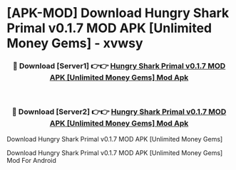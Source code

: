 # [APK-MOD] Download Hungry Shark Primal v0.1.7 MOD APK [Unlimited Money Gems] - xvwsy


<div align="center">
<h3>🔴 Download [Server1] 👉👉 <a href="https://apk-comot.site?title=Hungry_Shark_Primal_v0.1.7_MOD_APK_[Unlimited_Money_Gems]">Hungry Shark Primal v0.1.7 MOD APK [Unlimited Money Gems] Mod Apk</a></h3><br>
<h3>🔴 Download [Server2] 👉👉 <a href="https://apk-comot.site?title=Hungry_Shark_Primal_v0.1.7_MOD_APK_[Unlimited_Money_Gems]">Hungry Shark Primal v0.1.7 MOD APK [Unlimited Money Gems] Mod Apk</a></h3>
</div>



Download Hungry Shark Primal v0.1.7 MOD APK [Unlimited Money Gems] 

Download Hungry Shark Primal v0.1.7 MOD APK [Unlimited Money Gems] Mod For Android